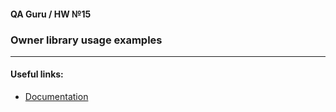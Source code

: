 #### QA Guru / HW №15
### Owner library usage examples
___


#### Useful links:

* <a href="http://owner.aeonbits.org/">Documentation</a>
